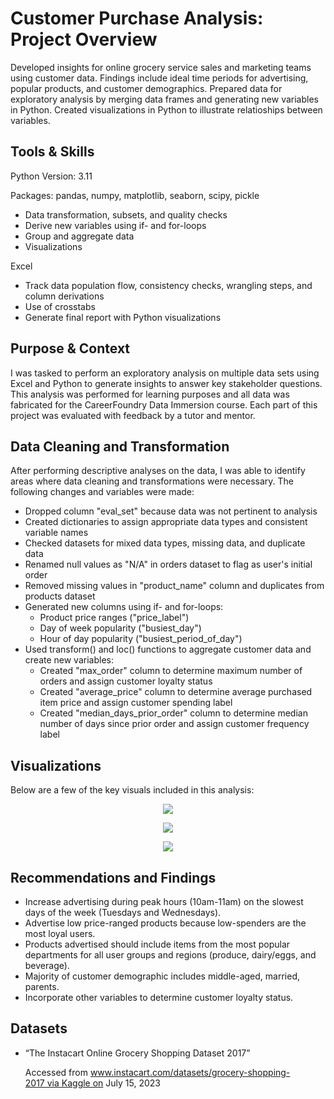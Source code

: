 # Customer Purchase Analysis: Project Overview
Developed insights for online grocery service sales and marketing teams using customer data. Findings include ideal time periods for advertising, popular products, and customer demographics. Prepared data for exploratory analysis by merging data frames and generating new variables in Python. Created visualizations in Python to illustrate relatioships between variables.

## Tools & Skills
Python Version: 3.11

Packages: pandas, numpy, matplotlib, seaborn, scipy, pickle
* Data transformation, subsets, and quality checks
* Derive new variables using if- and for-loops
* Group and aggregate data
* Visualizations

Excel
* Track data population flow, consistency checks, wrangling steps, and column derivations
* Use of crosstabs
* Generate final report with Python visualizations

## Purpose & Context
I was tasked to perform an exploratory analysis on multiple data sets using Excel and Python to generate insights to answer key stakeholder questions. This analysis was performed for learning purposes and all data was fabricated for the CareerFoundry Data Immersion course. Each part of this project was evaluated with feedback by a tutor and mentor.

## Data Cleaning and Transformation
After performing descriptive analyses on the data, I was able to identify areas where data cleaning and transformations were necessary. The following changes and variables were made:
* Dropped column "eval_set" because data was not pertinent to analysis
* Created dictionaries to assign appropriate data types and consistent variable names
* Checked datasets for mixed data types, missing data, and duplicate data
* Renamed null values as "N/A" in orders dataset to flag as user's initial order
* Removed missing values in "product_name" column and duplicates from products dataset
* Generated new columns using if- and for-loops:
  * Product price ranges ("price_label")
  * Day of week popularity ("busiest_day")
  * Hour of day popularity ("busiest_period_of_day")
* Used transform() and loc() functions to aggregate customer data and create new variables:
  * Created "max_order" column to determine maximum number of orders and assign customer loyalty status
  * Created "average_price" column to determine average purchased item price and assign customer spending label
  * Created "median_days_prior_order" column to determine median number of days since prior order and assign customer frequency label
 
## Visualizations
Below are a few of the key visuals included in this analysis:
<p align="center">
<img src="https://github.com/ke177409/Customer-Purchase-Analysis/assets/118031032/0d50db28-cf27-4879-a42c-69cbbfcc93af"/>
</p>

<p align="center">
<img src="https://github.com/ke177409/Customer-Purchase-Analysis/assets/118031032/d7b5615c-394f-41f0-90f0-c8b0622786ed"/>
</p>

<p align="center">
<img src="https://github.com/ke177409/Customer-Purchase-Analysis/assets/118031032/3e3cb237-7564-4d01-8723-7bb4938025e5" />
</p>

## Recommendations and Findings
* Increase advertising during peak hours (10am-11am) on the slowest days of the week (Tuesdays and Wednesdays).
* Advertise low price-ranged products because low-spenders are the most loyal users.
* Products advertised should include items from the most popular departments for all user groups and regions (produce, dairy/eggs, and beverage).
* Majority of customer demographic includes middle-aged, married, parents.
* Incorporate other variables to determine customer loyalty status.

## Datasets
* “The Instacart Online Grocery Shopping Dataset 2017”
  
  Accessed from www.instacart.com/datasets/grocery-shopping-2017 via Kaggle on July 15, 2023
